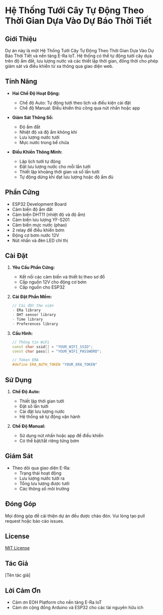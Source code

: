 # Hệ Thống Tưới Cây Tự Động Theo Thời Gian Dựa Vào Dự Báo Thời Tiết

## Giới Thiệu
Dự án này là một Hệ Thống Tưới Cây Tự Động Theo Thời Gian Dựa Vào Dự Báo Thời Tiết và nền tảng E-Ra IoT. Hệ thống có thể tự động tưới cây dựa trên độ ẩm đất, lưu lượng nước và các thiết lập thời gian, đồng thời cho phép giám sát và điều khiển từ xa thông qua giao diện web.

## Tính Năng
- **Hai Chế Độ Hoạt Động:**
  - Chế độ Auto: Tự động tưới theo lịch và điều kiện cài đặt
  - Chế độ Manual: Điều khiển thủ công qua nút nhấn hoặc app

- **Giám Sát Thông Số:**
  - Độ ẩm đất
  - Nhiệt độ và độ ẩm không khí
  - Lưu lượng nước tưới
  - Mực nước trong bể chứa

- **Điều Khiển Thông Minh:**
  - Lập lịch tưới tự động
  - Đặt lưu lượng nước cho mỗi lần tưới
  - Thiết lập khoảng thời gian và số lần tưới
  - Tự động dừng khi đạt lưu lượng hoặc độ ẩm đủ

## Phần Cứng
- ESP32 Development Board
- Cảm biến độ ẩm đất
- Cảm biến DHT11 (nhiệt độ và độ ẩm)
- Cảm biến lưu lượng YF-S201
- Cảm biến mực nước (phao)
- 2 relay để điều khiển bơm
- Động cơ bơm nước 12V
- Nút nhấn và đèn LED chỉ thị

## Cài Đặt
1. **Yêu Cầu Phần Cứng:**
   - Kết nối các cảm biến và thiết bị theo sơ đồ
   - Cấp nguồn 12V cho động cơ bơm
   - Cấp nguồn cho ESP32

2. **Cài Đặt Phần Mềm:**
   ```cpp
   // Cài đặt thư viện
   - ERa library
   - DHT sensor library
   - Time library
   - Preferences library
   ```

3. **Cấu Hình:**
   ```cpp
   // Thông tin WiFi
   const char ssid[] = "YOUR_WIFI_SSID";
   const char pass[] = "YOUR_WIFI_PASSWORD";

   // Token ERA
   #define ERA_AUTH_TOKEN "YOUR_ERA_TOKEN"
   ```

## Sử Dụng
1. **Chế Độ Auto:**
   - Thiết lập thời gian tưới
   - Đặt số lần tưới
   - Cài đặt lưu lượng nước
   - Hệ thống sẽ tự động vận hành

2. **Chế Độ Manual:**
   - Sử dụng nút nhấn hoặc app để điều khiển
   - Có thể bật/tắt riêng từng bơm

## Giám Sát
- Theo dõi qua giao diện E-Ra:
  - Trạng thái hoạt động
  - Lưu lượng nước tưới ra
  - Tổng lưu lượng được tưới
  - Các thông số môi trường

## Đóng Góp
Mọi đóng góp để cải thiện dự án đều được chào đón. Vui lòng tạo pull request hoặc báo cáo issues.

## License
[MIT License](LICENSE)

## Tác Giả
[Tên tác giả]

## Lời Cảm Ơn
- Cảm ơn EOH Platform cho nền tảng E-Ra IoT
- Cảm ơn cộng đồng Arduino và ESP32 cho các tài nguyên hữu ích
